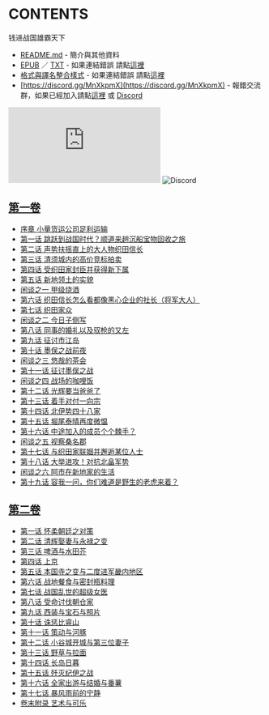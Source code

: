 # CONTENTS

钱进战国雄霸天下


- [README.md](README.md) - 簡介與其他資料
- [EPUB](https://gitlab.com/demonovel/epub-txt/blob/master/wenku8/%E9%92%B1%E8%BF%9B%E6%88%98%E5%9B%BD%E9%9B%84%E9%9C%B8%E5%A4%A9%E4%B8%8B.epub) ／ [TXT](https://gitlab.com/demonovel/epub-txt/blob/master/wenku8/out/%E9%92%B1%E8%BF%9B%E6%88%98%E5%9B%BD%E9%9B%84%E9%9C%B8%E5%A4%A9%E4%B8%8B.out.txt) - 如果連結錯誤 請點[這裡](https://gitlab.com/demonovel/epub-txt/tree/master)
- [格式與譯名整合樣式](https://github.com/bluelovers/node-novel/blob/master/lib/locales/%E9%92%B1%E8%BF%9B%E6%88%98%E5%9B%BD%E9%9B%84%E9%9C%B8%E5%A4%A9%E4%B8%8B.ts) - 如果連結錯誤 請點[這裡](https://github.com/bluelovers/node-novel/tree/master/lib/locales)
- [https://discord.gg/MnXkpmX](https://discord.gg/MnXkpmX) - 報錯交流群，如果已經加入請點[這裡](https://discordapp.com/channels/467794087769014273/467794088285175809) 或 [Discord](https://discordapp.com/channels/@me)


![導航目錄](https://chart.apis.google.com/chart?cht=qr&chs=150x150&chl=https://gitee.com/bluelovers/novel/blob/master/wenku8/钱进战国雄霸天下/導航目錄.md)  ![Discord](https://chart.apis.google.com/chart?cht=qr&chs=150x150&chl=https://discord.gg/MnXkpmX)




## [第一卷](00000_%E7%AC%AC%E4%B8%80%E5%8D%B7)

- [序章 小量货运公司足利运输](00000_%E7%AC%AC%E4%B8%80%E5%8D%B7/00010_%E5%BA%8F%E7%AB%A0%20%E5%B0%8F%E9%87%8F%E8%B4%A7%E8%BF%90%E5%85%AC%E5%8F%B8%E8%B6%B3%E5%88%A9%E8%BF%90%E8%BE%93.txt)
- [第一话 跳跃到战国时代？顺道来趟沉船宝物回收之旅](00000_%E7%AC%AC%E4%B8%80%E5%8D%B7/00020_%E7%AC%AC%E4%B8%80%E8%AF%9D%20%E8%B7%B3%E8%B7%83%E5%88%B0%E6%88%98%E5%9B%BD%E6%97%B6%E4%BB%A3%EF%BC%9F%E9%A1%BA%E9%81%93%E6%9D%A5%E8%B6%9F%E6%B2%89%E8%88%B9%E5%AE%9D%E7%89%A9%E5%9B%9E%E6%94%B6%E4%B9%8B%E6%97%85.txt)
- [第二话 声势扶摇直上的大人物织田信长](00000_%E7%AC%AC%E4%B8%80%E5%8D%B7/00030_%E7%AC%AC%E4%BA%8C%E8%AF%9D%20%E5%A3%B0%E5%8A%BF%E6%89%B6%E6%91%87%E7%9B%B4%E4%B8%8A%E7%9A%84%E5%A4%A7%E4%BA%BA%E7%89%A9%E7%BB%87%E7%94%B0%E4%BF%A1%E9%95%BF.txt)
- [第三话 清须城内的高价竞标拍卖](00000_%E7%AC%AC%E4%B8%80%E5%8D%B7/00040_%E7%AC%AC%E4%B8%89%E8%AF%9D%20%E6%B8%85%E9%A1%BB%E5%9F%8E%E5%86%85%E7%9A%84%E9%AB%98%E4%BB%B7%E7%AB%9E%E6%A0%87%E6%8B%8D%E5%8D%96.txt)
- [第四话 受织田家封臣并获得新下属](00000_%E7%AC%AC%E4%B8%80%E5%8D%B7/00050_%E7%AC%AC%E5%9B%9B%E8%AF%9D%20%E5%8F%97%E7%BB%87%E7%94%B0%E5%AE%B6%E5%B0%81%E8%87%A3%E5%B9%B6%E8%8E%B7%E5%BE%97%E6%96%B0%E4%B8%8B%E5%B1%9E.txt)
- [第五话 新地领土的实貌](00000_%E7%AC%AC%E4%B8%80%E5%8D%B7/00060_%E7%AC%AC%E4%BA%94%E8%AF%9D%20%E6%96%B0%E5%9C%B0%E9%A2%86%E5%9C%9F%E7%9A%84%E5%AE%9E%E8%B2%8C.txt)
- [闲谈之一 甲级烧酒](00000_%E7%AC%AC%E4%B8%80%E5%8D%B7/00070_%E9%97%B2%E8%B0%88%E4%B9%8B%E4%B8%80%20%E7%94%B2%E7%BA%A7%E7%83%A7%E9%85%92.txt)
- [第六话 织田信长怎么看都像黑心企业的社长（将军大人）](00000_%E7%AC%AC%E4%B8%80%E5%8D%B7/00080_%E7%AC%AC%E5%85%AD%E8%AF%9D%20%E7%BB%87%E7%94%B0%E4%BF%A1%E9%95%BF%E6%80%8E%E4%B9%88%E7%9C%8B%E9%83%BD%E5%83%8F%E9%BB%91%E5%BF%83%E4%BC%81%E4%B8%9A%E7%9A%84%E7%A4%BE%E9%95%BF%EF%BC%88%E5%B0%86%E5%86%9B%E5%A4%A7%E4%BA%BA%EF%BC%89.txt)
- [第七话 织田家众](00000_%E7%AC%AC%E4%B8%80%E5%8D%B7/00090_%E7%AC%AC%E4%B8%83%E8%AF%9D%20%E7%BB%87%E7%94%B0%E5%AE%B6%E4%BC%97.txt)
- [闲谈之二 今日子侧写](00000_%E7%AC%AC%E4%B8%80%E5%8D%B7/00100_%E9%97%B2%E8%B0%88%E4%B9%8B%E4%BA%8C%20%E4%BB%8A%E6%97%A5%E5%AD%90%E4%BE%A7%E5%86%99.txt)
- [第八话 同事的婚礼以及驭枪的又左](00000_%E7%AC%AC%E4%B8%80%E5%8D%B7/00110_%E7%AC%AC%E5%85%AB%E8%AF%9D%20%E5%90%8C%E4%BA%8B%E7%9A%84%E5%A9%9A%E7%A4%BC%E4%BB%A5%E5%8F%8A%E9%A9%AD%E6%9E%AA%E7%9A%84%E5%8F%88%E5%B7%A6.txt)
- [第九话 征讨市江岛](00000_%E7%AC%AC%E4%B8%80%E5%8D%B7/00120_%E7%AC%AC%E4%B9%9D%E8%AF%9D%20%E5%BE%81%E8%AE%A8%E5%B8%82%E6%B1%9F%E5%B2%9B.txt)
- [第十话 墨俣之战前夜](00000_%E7%AC%AC%E4%B8%80%E5%8D%B7/00130_%E7%AC%AC%E5%8D%81%E8%AF%9D%20%E5%A2%A8%E4%BF%A3%E4%B9%8B%E6%88%98%E5%89%8D%E5%A4%9C.txt)
- [闲谈之三 悠哉的茶会](00000_%E7%AC%AC%E4%B8%80%E5%8D%B7/00140_%E9%97%B2%E8%B0%88%E4%B9%8B%E4%B8%89%20%E6%82%A0%E5%93%89%E7%9A%84%E8%8C%B6%E4%BC%9A.txt)
- [第十一话 征讨墨俣之战](00000_%E7%AC%AC%E4%B8%80%E5%8D%B7/00150_%E7%AC%AC%E5%8D%81%E4%B8%80%E8%AF%9D%20%E5%BE%81%E8%AE%A8%E5%A2%A8%E4%BF%A3%E4%B9%8B%E6%88%98.txt)
- [闲谈之四 战场的咖哩饭](00000_%E7%AC%AC%E4%B8%80%E5%8D%B7/00160_%E9%97%B2%E8%B0%88%E4%B9%8B%E5%9B%9B%20%E6%88%98%E5%9C%BA%E7%9A%84%E5%92%96%E5%93%A9%E9%A5%AD.txt)
- [第十二话 光辉要当爸爸了](00000_%E7%AC%AC%E4%B8%80%E5%8D%B7/00170_%E7%AC%AC%E5%8D%81%E4%BA%8C%E8%AF%9D%20%E5%85%89%E8%BE%89%E8%A6%81%E5%BD%93%E7%88%B8%E7%88%B8%E4%BA%86.txt)
- [第十三话 着手对付一向宗](00000_%E7%AC%AC%E4%B8%80%E5%8D%B7/00180_%E7%AC%AC%E5%8D%81%E4%B8%89%E8%AF%9D%20%E7%9D%80%E6%89%8B%E5%AF%B9%E4%BB%98%E4%B8%80%E5%90%91%E5%AE%97.txt)
- [第十四话 北伊势四十八家](00000_%E7%AC%AC%E4%B8%80%E5%8D%B7/00190_%E7%AC%AC%E5%8D%81%E5%9B%9B%E8%AF%9D%20%E5%8C%97%E4%BC%8A%E5%8A%BF%E5%9B%9B%E5%8D%81%E5%85%AB%E5%AE%B6.txt)
- [第十五话 堀尾泰晴再度微愠](00000_%E7%AC%AC%E4%B8%80%E5%8D%B7/00200_%E7%AC%AC%E5%8D%81%E4%BA%94%E8%AF%9D%20%E5%A0%80%E5%B0%BE%E6%B3%B0%E6%99%B4%E5%86%8D%E5%BA%A6%E5%BE%AE%E6%84%A0.txt)
- [第十六话 中途加入的成员个个棘手？](00000_%E7%AC%AC%E4%B8%80%E5%8D%B7/00210_%E7%AC%AC%E5%8D%81%E5%85%AD%E8%AF%9D%20%E4%B8%AD%E9%80%94%E5%8A%A0%E5%85%A5%E7%9A%84%E6%88%90%E5%91%98%E4%B8%AA%E4%B8%AA%E6%A3%98%E6%89%8B%EF%BC%9F.txt)
- [闲谈之五 视察桑名郡](00000_%E7%AC%AC%E4%B8%80%E5%8D%B7/00220_%E9%97%B2%E8%B0%88%E4%B9%8B%E4%BA%94%20%E8%A7%86%E5%AF%9F%E6%A1%91%E5%90%8D%E9%83%A1.txt)
- [第十七话 与织田家联姻并邂逅某位人士](00000_%E7%AC%AC%E4%B8%80%E5%8D%B7/00230_%E7%AC%AC%E5%8D%81%E4%B8%83%E8%AF%9D%20%E4%B8%8E%E7%BB%87%E7%94%B0%E5%AE%B6%E8%81%94%E5%A7%BB%E5%B9%B6%E9%82%82%E9%80%85%E6%9F%90%E4%BD%8D%E4%BA%BA%E5%A3%AB.txt)
- [第十八话 大举进攻！对抗北畠军势](00000_%E7%AC%AC%E4%B8%80%E5%8D%B7/00240_%E7%AC%AC%E5%8D%81%E5%85%AB%E8%AF%9D%20%E5%A4%A7%E4%B8%BE%E8%BF%9B%E6%94%BB%EF%BC%81%E5%AF%B9%E6%8A%97%E5%8C%97%E7%95%A0%E5%86%9B%E5%8A%BF.txt)
- [闲谈之六 阿市在新地家的生活](00000_%E7%AC%AC%E4%B8%80%E5%8D%B7/00250_%E9%97%B2%E8%B0%88%E4%B9%8B%E5%85%AD%20%E9%98%BF%E5%B8%82%E5%9C%A8%E6%96%B0%E5%9C%B0%E5%AE%B6%E7%9A%84%E7%94%9F%E6%B4%BB.txt)
- [第十九话 容我一问，你们难道是野生的老虎来着？](00000_%E7%AC%AC%E4%B8%80%E5%8D%B7/00260_%E7%AC%AC%E5%8D%81%E4%B9%9D%E8%AF%9D%20%E5%AE%B9%E6%88%91%E4%B8%80%E9%97%AE%EF%BC%8C%E4%BD%A0%E4%BB%AC%E9%9A%BE%E9%81%93%E6%98%AF%E9%87%8E%E7%94%9F%E7%9A%84%E8%80%81%E8%99%8E%E6%9D%A5%E7%9D%80%EF%BC%9F.txt)


## [第二卷](00010_%E7%AC%AC%E4%BA%8C%E5%8D%B7)

- [第一话 怀柔朝廷之对策](00010_%E7%AC%AC%E4%BA%8C%E5%8D%B7/00010_%E7%AC%AC%E4%B8%80%E8%AF%9D%20%E6%80%80%E6%9F%94%E6%9C%9D%E5%BB%B7%E4%B9%8B%E5%AF%B9%E7%AD%96.txt)
- [第二话 清辉娶妻与永禄之变](00010_%E7%AC%AC%E4%BA%8C%E5%8D%B7/00020_%E7%AC%AC%E4%BA%8C%E8%AF%9D%20%E6%B8%85%E8%BE%89%E5%A8%B6%E5%A6%BB%E4%B8%8E%E6%B0%B8%E7%A6%84%E4%B9%8B%E5%8F%98.txt)
- [第三话 啤酒与水田芥](00010_%E7%AC%AC%E4%BA%8C%E5%8D%B7/00030_%E7%AC%AC%E4%B8%89%E8%AF%9D%20%E5%95%A4%E9%85%92%E4%B8%8E%E6%B0%B4%E7%94%B0%E8%8A%A5.txt)
- [第四话 上京](00010_%E7%AC%AC%E4%BA%8C%E5%8D%B7/00040_%E7%AC%AC%E5%9B%9B%E8%AF%9D%20%E4%B8%8A%E4%BA%AC.txt)
- [第五话 本国寺之变与二度进军畿内地区](00010_%E7%AC%AC%E4%BA%8C%E5%8D%B7/00050_%E7%AC%AC%E4%BA%94%E8%AF%9D%20%E6%9C%AC%E5%9B%BD%E5%AF%BA%E4%B9%8B%E5%8F%98%E4%B8%8E%E4%BA%8C%E5%BA%A6%E8%BF%9B%E5%86%9B%E7%95%BF%E5%86%85%E5%9C%B0%E5%8C%BA.txt)
- [第六话 战地餐食与密封瓶料理](00010_%E7%AC%AC%E4%BA%8C%E5%8D%B7/00060_%E7%AC%AC%E5%85%AD%E8%AF%9D%20%E6%88%98%E5%9C%B0%E9%A4%90%E9%A3%9F%E4%B8%8E%E5%AF%86%E5%B0%81%E7%93%B6%E6%96%99%E7%90%86.txt)
- [第七话 战国乱世的超级女医](00010_%E7%AC%AC%E4%BA%8C%E5%8D%B7/00070_%E7%AC%AC%E4%B8%83%E8%AF%9D%20%E6%88%98%E5%9B%BD%E4%B9%B1%E4%B8%96%E7%9A%84%E8%B6%85%E7%BA%A7%E5%A5%B3%E5%8C%BB.txt)
- [第八话 受命讨伐朝仓家](00010_%E7%AC%AC%E4%BA%8C%E5%8D%B7/00080_%E7%AC%AC%E5%85%AB%E8%AF%9D%20%E5%8F%97%E5%91%BD%E8%AE%A8%E4%BC%90%E6%9C%9D%E4%BB%93%E5%AE%B6.txt)
- [第九话 西装与宝石与照片](00010_%E7%AC%AC%E4%BA%8C%E5%8D%B7/00090_%E7%AC%AC%E4%B9%9D%E8%AF%9D%20%E8%A5%BF%E8%A3%85%E4%B8%8E%E5%AE%9D%E7%9F%B3%E4%B8%8E%E7%85%A7%E7%89%87.txt)
- [第十话 诛惩比睿山](00010_%E7%AC%AC%E4%BA%8C%E5%8D%B7/00100_%E7%AC%AC%E5%8D%81%E8%AF%9D%20%E8%AF%9B%E6%83%A9%E6%AF%94%E7%9D%BF%E5%B1%B1.txt)
- [第十一话 策动与河豚](00010_%E7%AC%AC%E4%BA%8C%E5%8D%B7/00110_%E7%AC%AC%E5%8D%81%E4%B8%80%E8%AF%9D%20%E7%AD%96%E5%8A%A8%E4%B8%8E%E6%B2%B3%E8%B1%9A.txt)
- [第十二话 小谷城开城与第三位妻子](00010_%E7%AC%AC%E4%BA%8C%E5%8D%B7/00120_%E7%AC%AC%E5%8D%81%E4%BA%8C%E8%AF%9D%20%E5%B0%8F%E8%B0%B7%E5%9F%8E%E5%BC%80%E5%9F%8E%E4%B8%8E%E7%AC%AC%E4%B8%89%E4%BD%8D%E5%A6%BB%E5%AD%90.txt)
- [第十三话 野草与拉面](00010_%E7%AC%AC%E4%BA%8C%E5%8D%B7/00130_%E7%AC%AC%E5%8D%81%E4%B8%89%E8%AF%9D%20%E9%87%8E%E8%8D%89%E4%B8%8E%E6%8B%89%E9%9D%A2.txt)
- [第十四话 长岛日暮](00010_%E7%AC%AC%E4%BA%8C%E5%8D%B7/00140_%E7%AC%AC%E5%8D%81%E5%9B%9B%E8%AF%9D%20%E9%95%BF%E5%B2%9B%E6%97%A5%E6%9A%AE.txt)
- [第十五话 歼灭纪伊之战](00010_%E7%AC%AC%E4%BA%8C%E5%8D%B7/00150_%E7%AC%AC%E5%8D%81%E4%BA%94%E8%AF%9D%20%E6%AD%BC%E7%81%AD%E7%BA%AA%E4%BC%8A%E4%B9%8B%E6%88%98.txt)
- [第十六话 全家出游与结婚与番薯](00010_%E7%AC%AC%E4%BA%8C%E5%8D%B7/00160_%E7%AC%AC%E5%8D%81%E5%85%AD%E8%AF%9D%20%E5%85%A8%E5%AE%B6%E5%87%BA%E6%B8%B8%E4%B8%8E%E7%BB%93%E5%A9%9A%E4%B8%8E%E7%95%AA%E8%96%AF.txt)
- [第十七话 暴风雨前的宁静](00010_%E7%AC%AC%E4%BA%8C%E5%8D%B7/00170_%E7%AC%AC%E5%8D%81%E4%B8%83%E8%AF%9D%20%E6%9A%B4%E9%A3%8E%E9%9B%A8%E5%89%8D%E7%9A%84%E5%AE%81%E9%9D%99.txt)
- [卷末附录 艺术与可乐](00010_%E7%AC%AC%E4%BA%8C%E5%8D%B7/00180_%E5%8D%B7%E6%9C%AB%E9%99%84%E5%BD%95%20%E8%89%BA%E6%9C%AF%E4%B8%8E%E5%8F%AF%E4%B9%90.txt)

